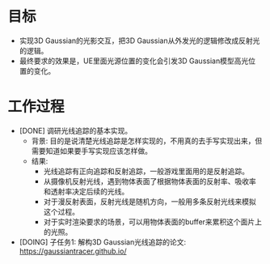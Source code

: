 # 目标
- 实现3D Gaussian的光影交互，把3D Gaussian从外发光的逻辑修改成反射光的逻辑。
- 最终要求的效果是，UE里面光源位置的变化会引发3D Gaussian模型高光位置的变化。

# 工作过程
- [DONE] 调研光线追踪的基本实现。
	- 背景: 目的是说清楚光线追踪是怎样实现的，不用真的去手写实现出来，但需要知道如果要手写实现应该怎样做。
	- 结果:
		- 光线追踪有正向追踪和反射追踪，一般游戏里面用的是反射追踪。
		- 从摄像机反射光线，遇到物体表面了根据物体表面的反射率、吸收率和透射率决定后续的光线。
		- 对于漫反射表面，反射光线是随机方向，一般用多条反射光线来模拟这个过程。
		- 对于实时渲染要求的场景，可以用物体表面的buffer来累积这个面片上的光照。
- [DOING] 子任务1: 解构3D Gaussian光线追踪的论文: https://gaussiantracer.github.io/